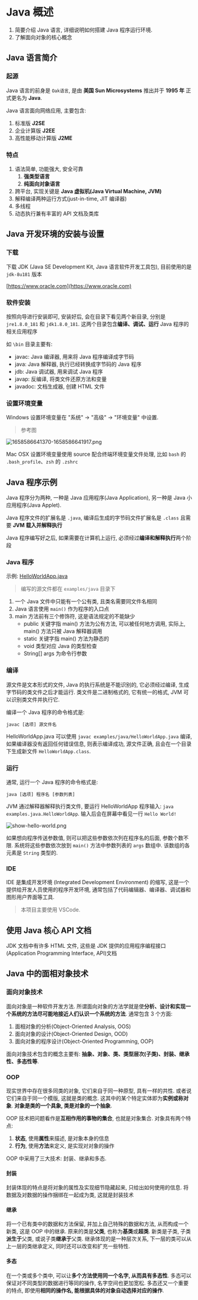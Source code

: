 # Java 概述

1. 简要介绍 Java 语言, 详细说明如何搭建 Java 程序运行环境.
2. 了解面向对象的核心概念

## Java 语言简介

### 起源

Java 语言的前身是 `Oak语言`, 是由 **美国 Sun Microsystems** 推出并于 **1995 年** 正式更名为 **Java**.

Java 语言面向网络应用, 主要包含:

1. 标准版 **J2SE**
2. 企业计算版 **J2EE**
3. 高性能移动计算版 **J2ME**

### 特点

1. 语法简单, 功能强大, 安全可靠
   1. **强类型语言**
   2. **纯面向对象语言**
2. 跨平台, 实现关键是 **Java 虚拟机(Java Virtual Machine, JVM)**
3. 解释编译两种运行方式(just-in-time, JIT 编译器)
4. 多线程
5. 动态执行兼有丰富的 API 文档及类库

## Java 开发环境的安装与设置

### 下载

下载 JDK (Java SE Development Kit, Java 语言软件开发工具包), 目前使用的是 `jdk-8u181` 版本

[https://www.oracle.com](https://www.oracle.com)

### 软件安装

按照向导进行安装即可, 安装好后, 会在目录下看见两个新目录, 分别是 `jre1.8.0_181` 和 `jdk1.8.0_181`.
这两个目录包含**编译、调试、运行** Java 程序的相关应用程序

如 `\bin` 目录主要有:

- javac: Java 编译器, 用来将 Java 程序编译成字节码
- java: Java 解释器, 执行已经转换成字节码的 Java 程序
- jdb: Java 调试器, 用来调试 Java 程序
- javap: 反编译, 将类文件还原方法和变量
- javadoc: 文档生成器, 创建 HTML 文件

### 设置环境变量

Windows 设置环境变量在 "系统" -> "高级" -> "环境变量" 中设置.

> 参考图

![1658586641370-1658586641917.png](http://filebed.xxlsjfx.com/osx/1658586641370-1658586641917.png)

Mac OSX 设置环境变量使用 source 配合终端环境变量文件处理, 比如 `bash` 的 `.bash_profile`、`zsh` 的 `.zshrc`

## Java 程序示例

Java 程序分为两种, 一种是 Java 应用程序(Java Application), 另一种是 Java 小应用程序(Java Applet).

Java 程序文件的扩展名是 `.java`, 编译后生成的字节码文件扩展名是 `.class` 且需要 **JVM 载入并解释执行**

Java 程序编写好之后, 如果需要在计算机上运行, 必须经过**编译和解释执行**两个阶段

### Java 程序

示例: [HelloWorldApp.java](../../examples/java/HelloWorldApp.java)

> 编写的源文件都在 `examples/java` 目录下

1. 一个 Java 文件中只能有一个公有类, 且类名需要同文件名相同
2. Java 语言使用 `main()` 作为程序的入口点
3. main 方法前有三个修饰符, 这是语法规定的不能缺少
   - public 关键字指 main() 方法为公有方法, 可以被任何地方调用, 实际上, main() 方法只被 Java 解释器调用
   - static 关键字指 main() 方法为静态的
   - void 类型对应 Java 的类型检查
   - String[] args 为命令行参数

### 编译

源文件是文本形式的文件, Java 的执行系统是不能识别的, 它必须经过编译, 生成字节码的类文件之后才能运行.
类文件是二进制格式的, 它有统一的格式, JVM 可以识别类文件并执行它.

编译一个 Java 程序的命令格式是:

`javac [选项] 源文件名`

HelloWorldApp.java 可以使用 `javac examples/java/HelloWorldApp.java` 编译,
如果编译器没有返回任何错误信息, 则表示编译成功, 源文件正确, 且会在一个目录下生成新文件 `HelloWorldApp.class`.

### 运行

通常, 运行一个 Java 程序的命令格式是:

`java [选项] 程序名 [参数列表]`

JVM 通过解释器解释执行类文件, 要运行 HelloWorldApp 程序输入: `java examples.java.HelloWorldApp`.
输入后会在屏幕中看见一行 `Hello World!`

![show-hello-world.png](http://filebed.xxlsjfx.com/osx/1658586757057-1658586757196.png)

如果想向程序传送参数值, 则可以把这些参数依次列在程序名的后面, 参数个数不限.
系统将这些参数依次放到 `main()` 方法中参数列表的 `args` 数组中.
该数组的各元素是 `String` 类型的.

### IDE

IDE 是集成开发环境 (Integrated Development Environment) 的缩写, 这是一个提供给开发人员使用的程序开发环境,
通常包括了代码编辑器、编译器、调试器和图形用户界面等工具.

> 本项目主要使用 VSCode.

## 使用 Java 核心 API 文档

JDK 文档中有许多 HTML 文件, 这些是 JDK 提供的应用程序编程接口(Application Programming Interface, API)文档

## Java 中的面相对象技术

### 面向对象技术

面向对象是一种软件开发方法.
所谓面向对象的方法学就是使**分析、设计和实现一个系统的方法尽可能地接近人们认识一个系统的方法**.
通常包含 3 个方面:

1. 面相对象的分析(Object-Oriented Analysis, OOS)
2. 面向对象的设计(Object-Oriented Design, OOD)
3. 面向对象的程序设计(Object-Oriented Programming, OOP)

面向对象技术包含的概念主要有: **抽象、对象、类、类型层次(子类)、封装、继承性、多态性等**.

### OOP

现实世界中存在很多同类的对象, 它们来自于同一种原型, 具有一样的共性.
或者说它们来自于同一个模版, 这就是类的概念.
这其中的某个特定实体即为**实例或称对象**.
**对象是类的一个具象, 类是对象的一个抽象**.

OOP 技术把问题看作是**互相作用的事物的集合**, 也就是对象集合.
对象具有两个特点:

1. **状态**, 使用**属性**来描述, 是对象本身的信息
2. **行为**, 使用**方法**来定义, 是实现对对象的操作

OOP 中采用了三大技术: 封装、继承和多态.

#### 封装

封装体现的特点是将对象的属性及实现细节隐藏起来, 只给出如何使用的信息.
将数据及对数据的操作捆绑在一起成为类, 这就是封装技术

#### 继承

将一个已有类中的数据和方法保留, 并加上自己特殊的数据和方法, 从而构成一个新类, 这是 OOP 中的继承.
原来的类是**父类**, 也称为**基类**或**超类**.
新类是子类, 子类**派生于**父类, 或说子类**继承于**父类.
继承体现的是一种层次关系, 下一层的类可以从上一层的类继承定义, 同时还可以改变和扩充一些特性.

#### 多态

在一个类或多个类中, 可以让**多个方法使用同一个名字, 从而具有多态性**.
多态可以保证对不同类型的数据进行等同的操作, 名字空间也更加宽松.
多态还又一个重要的特点, 即使用**相同的操作名, 能根据具体的对象自动选择对应的操作**.
